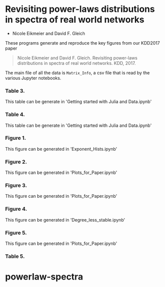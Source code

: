 Revisiting power-laws distributions in spectra of real world networks
==================

* Nicole Eikmeier and David F. Gleich

These programs generate and reproduce the key figures from our KDD2017 paper 

> Nicole Eikmeier and David F. Gleich. Revisiting power-laws distributions
> in spectra of real world networks. KDD, 2017.

The main file of all the data is `Matrix_Info`, a csv file that is
read by the various Jupyter notebooks.

### Table 3. 
This table can be generate in 'Getting started with Julia and Data.ipynb'

### Table 4.
This table can be generate in 'Getting started with Julia and Data.ipynb'

### Figure 1.
This figure can be generated in 'Exponent_Hists.ipynb'

### Figure 2.
This figure can be generated in 'Plots_for_Paper.ipynb'

### Figure 3. 
This figure can be generated in 'Plots_for_Paper.ipynb'

### Figure 4.
This figure can be generated in 'Degree_less_stable.ipynb'

### Figure 5.
This figure can be generated in 'Plots_for_Paper.ipynb'

### Table 5. 
# powerlaw-spectra
